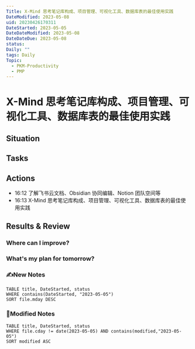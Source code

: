 ```yaml
---
Title: X-Mind 思考笔记库构成、项目管理、可视化工具、数据库表的最佳使用实践
DateModified: 2023-05-08
uid: 20230426170311
DateStarted: 2023-05-05
DateDateModified: 2023-05-08
DateDateDue: 2023-05-08
status:
Daily: ""
tags: Daily
Topic:
  - PKM-Productivity
  - PMP
---
```


# X-Mind 思考笔记库构成、项目管理、可视化工具、数据库表的最佳使用实践

## Situation

## Tasks

## Actions

- 16:12 了解飞书云文档、Obsidian 协同编辑、Notion 团队空间等
- 16:13 X-Mind 思考笔记库构成、项目管理、可视化工具、数据库表的最佳使用实践

## Results & Review

### Where can I improve?

### What's my plan for tomorrow?

### ✍️New Notes

```dataview
TABLE title, DateStarted, status
WHERE contains(DateStarted, "2023-05-05")
SORT file.mday DESC
```

### 📝Modified Notes

```dataview
TABLE title, DateStarted, status
WHERE file.cday != date(2023-05-05) AND contains(modified,"2023-05-05")
SORT modified ASC
```

